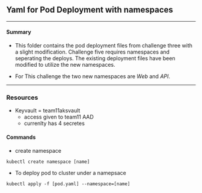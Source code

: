 ## Yaml for Pod Deployment with namespaces
***
#### Summary
- This folder contains the pod deployment files from challenge three with a slight modification.
Challenge five requires namespaces and seperating the deploys. The existing deployment files have been modified to utilize the new namespaces.

- For This challenge the two new namespaces are *Web* and *API*.
***
### Resources
- Keyvault = team11aksvault 
    - access given to team11 AAD
    - currenlty has 4 secretes

#### Commands
- create namespace
```
kubectl create namespace [name]
```
- To deploy pod to cluster under a namepsace
```
kubectl apply -f [pod.yaml] --namespace=[name]
```